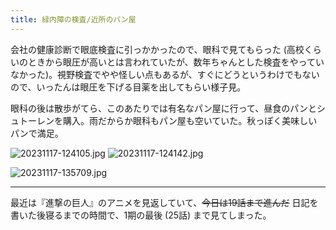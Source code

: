 ```yaml
---
title: 緑内障の検査/近所のパン屋
---
```


会社の健康診断で眼底検査に引っかかったので、眼科で見てもらった (高校くらいのときから眼圧が高いとは言われていたが、数年ちゃんとした検査をやっていなかった)。視野検査でやや怪しい点もあるが、すぐにどうというわけでもないので、いったんは眼圧を下げる目薬を出してもらい様子見。

眼科の後は散歩がてら、このあたりでは有名なパン屋に行って、昼食のパンとシュトーレンを購入。雨だからか眼科もパン屋も空いていた。秋っぽく美味しいパンで満足。

![20231117-124105.jpg](https://ceshmina-photos.s3.ap-northeast-1.amazonaws.com/medium/202311/20231117-124105.jpg)
![20231117-124142.jpg](https://ceshmina-photos.s3.ap-northeast-1.amazonaws.com/medium/202311/20231117-124142.jpg)

![20231117-135709.jpg](https://ceshmina-photos.s3.ap-northeast-1.amazonaws.com/medium/202311/20231117-135709.jpg)

---

最近は『進撃の巨人』のアニメを見返していて、~~今日は19話まで進んだ~~ 日記を書いた後寝るまでの時間で、1期の最後 (25話) まで見てしまった。
